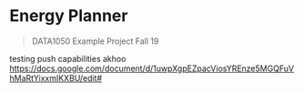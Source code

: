 # Energy Planner
> DATA1050 Example Project Fall 19

testing push capabilities akhoo
https://docs.google.com/document/d/1uwpXgpEZpacViosYREnze5MGQFuVhMaRtYixxmIKXBU/edit#


